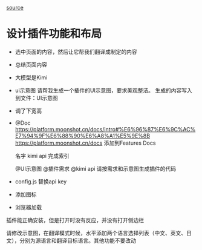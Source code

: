 [source](https://time.geekbang.org/course/detail/100855101-842336)

# 设计插件功能和布局

- 选中页面的内容，然后让它帮我们翻译成制定的内容
- 总结页面内容
- 大模型是Kimi

- ui示意图
请帮我生成一个插件的UI示意图，要求美观整洁。
生成的内容写入到文件：UI示意图

- 调了下宽高

- @Doc  
  https://platform.moonshot.cn/docs/intro#%E6%96%87%E6%9C%AC%E7%94%9F%E6%88%90%E6%A8%A1%E5%9E%8B
  https://platform.moonshot.cn/docs 添加到Features Docs

  名字 kimi api 完成索引 

  @UI示意图 @插件需求 @kimi api 请按需求和示意图生成插件的代码

- config.js 替换api key
- 添加图标
- 浏览器加载

插件能正确安装，但是打开时没有反应，并没有打开侧边栏


请修改示意图，在翻译模式时候，水平添加两个语言选择列表（中文、英文、日文），分别为源语言和翻译目标语言。其他功能不要改动

